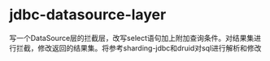 # jdbc-datasource-layer
写一个DataSource层的拦截层，改写select语句加上附加查询条件。对结果集进行拦截，修改返回的结果集。将参考sharding-jdbc和druid对sql进行解析和修改
